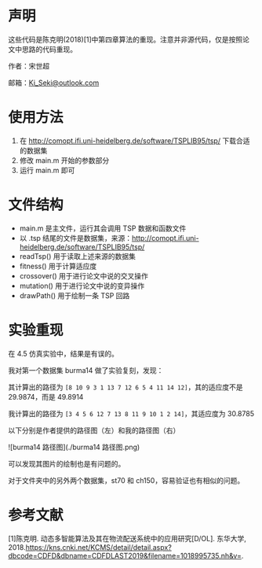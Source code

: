 # 声明

这些代码是陈克明(2018)[1]中第四章算法的重现。注意并非源代码，仅是按照论文中思路的代码重现。

作者：宋世超

邮箱：Ki_Seki@outlook.com

# 使用方法

1. 在 http://comopt.ifi.uni-heidelberg.de/software/TSPLIB95/tsp/ 下载合适的数据集
2. 修改 main.m 开始的参数部分
3. 运行 main.m 即可

# 文件结构

* main.m 是主文件，运行其会调用 TSP 数据和函数文件
* 以 .tsp 结尾的文件是数据集，来源：http://comopt.ifi.uni-heidelberg.de/software/TSPLIB95/tsp/
* readTsp() 用于读取上述来源的数据集
* fitness() 用于计算适应度
* crossover() 用于进行论文中说的交叉操作
* mutation() 用于进行论文中说的变异操作
* drawPath()  用于绘制一条 TSP 回路

# 实验重现

在 4.5 仿真实验中，结果是有误的。

我对第一个数据集 burma14 做了实验复刻，发现：

其计算出的路径为 `[8 10 9 3 1 13 7 12 6 5 4 11 14 12]`，其的适应度不是 29.9874，而是 49.8914

我计算出的路径为 `[3 4 5 6 12 7 13 8 11 9 10 1 2 14]`，其适应度为 30.8785

以下分别是作者提供的路径图（左）和我的路径图（右）

![burma14 路径图](./burma14 路径图.png)

可以发现其图片的绘制也是有问题的。

对于文件夹中的另外两个数据集，st70 和 ch150，容易验证也有相似的问题。

# 参考文献

[1]陈克明. 动态多智能算法及其在物流配送系统中的应用研究[D/OL]. 东华大学, 2018.https://kns.cnki.net/KCMS/detail/detail.aspx?dbcode=CDFD&dbname=CDFDLAST2019&filename=1018995735.nh&v=.